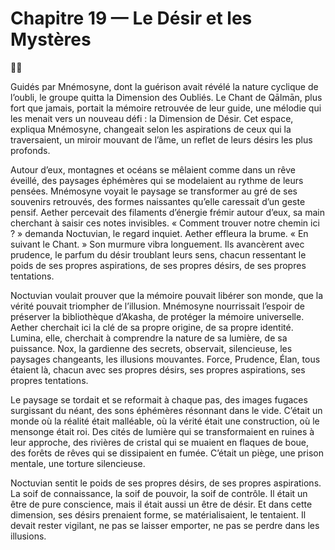 # Chapitre 19 — Le Désir et les Mystères

🌙📯

Guidés par Mnémosyne, dont la guérison avait révélé la nature cyclique de l’oubli, le groupe quitta la Dimension des Oubliés. Le Chant de Qālmān, plus fort que jamais, portait la mémoire retrouvée de leur guide, une mélodie qui les menait vers un nouveau défi : la Dimension de Désir. Cet espace, expliqua Mnémosyne, changeait selon les aspirations de ceux qui la traversaient, un miroir mouvant de l’âme, un reflet de leurs désirs les plus profonds.

Autour d’eux, montagnes et océans se mêlaient comme dans un rêve éveillé, des paysages éphémères qui se modelaient au rythme de leurs pensées. Mnémosyne voyait le paysage se transformer au gré de ses souvenirs retrouvés, des formes naissantes qu’elle caressait d’un geste pensif. Aether percevait des filaments d’énergie frémir autour d’eux, sa main cherchant à saisir ces notes invisibles. « Comment trouver notre chemin ici ? » demanda Noctuvian, le regard inquiet. Aether effleura la brume. « En suivant le Chant. » Son murmure vibra longuement. Ils avancèrent avec prudence, le parfum du désir troublant leurs sens, chacun ressentant le poids de ses propres aspirations, de ses propres désirs, de ses propres tentations.

Noctuvian voulait prouver que la mémoire pouvait libérer son monde, que la vérité pouvait triompher de l’illusion. Mnémosyne nourrissait l’espoir de préserver la bibliothèque d’Akasha, de protéger la mémoire universelle. Aether cherchait ici la clé de sa propre origine, de sa propre identité. Lumina, elle, cherchait à comprendre la nature de sa lumière, de sa puissance. Nox, la gardienne des secrets, observait, silencieuse, les paysages changeants, les illusions mouvantes. Force, Prudence, Élan, tous étaient là, chacun avec ses propres désirs, ses propres aspirations, ses propres tentations.

Le paysage se tordait et se reformait à chaque pas, des images fugaces surgissant du néant, des sons éphémères résonnant dans le vide. C’était un monde où la réalité était malléable, où la vérité était une construction, où le mensonge était roi. Des cités de lumière qui se transformaient en ruines à leur approche, des rivières de cristal qui se muaient en flaques de boue, des forêts de rêves qui se dissipaient en fumée. C’était un piège, une prison mentale, une torture silencieuse.

Noctuvian sentit le poids de ses propres désirs, de ses propres aspirations. La soif de connaissance, la soif de pouvoir, la soif de contrôle. Il était un être de pure conscience, mais il était aussi un être de désir. Et dans cette dimension, ses désirs prenaient forme, se matérialisaient, le tentaient. Il devait rester vigilant, ne pas se laisser emporter, ne pas se perdre dans les illusions.
